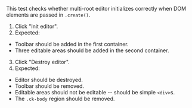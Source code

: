 This test checks whether multi-root editor initializes correctly when DOM elements are passed in `.create()`.

1. Click "Init editor".
2. Expected:
* Toolbar should be added in the first container.
* Three editable areas should be added in the second container.
3. Click "Destroy editor".
4. Expected:
* Editor should be destroyed.
* Toolbar should be removed.
* Editable areas should not be editable -- should be simple `<div>`s.
* The `.ck-body` region should be removed.

